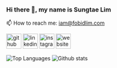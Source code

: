 ### Hi there 👋, my name is Sungtae Lim

📫 How to reach me: iam@fobidlim.com 

[<img src='https://cdn.jsdelivr.net/npm/simple-icons@3.0.1/icons/github.svg' alt='github' height='40'>](https://github.com/fobidlim)  [<img src='https://cdn.jsdelivr.net/npm/simple-icons@3.0.1/icons/linkedin.svg' alt='linkedin' height='40'>](https://www.linkedin.com/in/fobidlim/)  [<img src='https://cdn.jsdelivr.net/npm/simple-icons@3.0.1/icons/instagram.svg' alt='instagram' height='40'>](https://www.instagram.com/fobidlim/)  [<img src='https://cdn.jsdelivr.net/npm/simple-icons@3.0.1/icons/icloud.svg' alt='website' height='40'>](https://www.jameslim.kr)  

![Top Languages](https://github-readme-stats.vercel.app/api/top-langs/?username=fobidlim&layout=compact)
![Github stats](https://github-readme-stats.vercel.app/api?username=fobidlim&show_icons=true&count_private=true)
